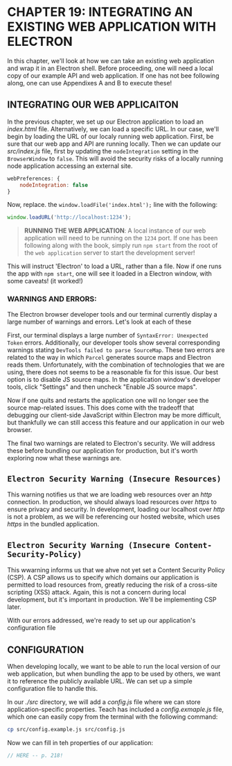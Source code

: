 # CHAPTER 19: INTEGRATING AN EXISTING WEB APPLICATION WITH ELECTRON

In this chapter, we'll look at how we can take an existing web application
and wrap it in an Electron shell. Before proceeding, one will need a local
copy of our example API and web application. If one has not bee following 
along, one can use Appendixes A and B to execute these!

## INTEGRATING OUR WEB APPLICAITON

In the previous chapter, we set up our Electron application to load an 
_index.html_ file. Alternatively, we can load a specific URL. In our case, 
we'll begin by loading the URL of our localy running web application. First,
be sure that our web app and API are running locally. Then we can update our 
_src/index.js_ file, first by updating the `nodeIntegration` setting in the 
`BrowserWindow` to `false`. This will avoid the security risks of a locally
running node application accessing an external site.

```JavaScript
webPreferences: {
    nodeIntegration: false
}
```

Now, replace. the `window.loadFile('index.html');` line with the following:

```JavaScript
window.loadURL('http://localhost:1234');
```

> **RUNNING THE WEB APPLICATION**: A local instance of our web application will need
to be running on the `1234` port. If one has been following along with the book, 
simply run `npm start` from the root of the `web application` server to start the
development server!

This will instruct 'Electron' to load a URL, rather than a file. Now if one
runs the app with `npm start`, one will see it loaded in a Electron window, with
some caveats! (it worked!)

### WARNINGS AND ERRORS:

The Electron browser developer tools and our terminal currently display a 
large number of warnings and errors. Let's look at each of these 

First, our terminal displays a large number of 
`SyntaxError: Unexpected Token` errors.  Additionally, our developer tools 
show several corresponding warnings stating 
`DevTools failed to parse SourceMap`. These two errors are related to the
way in which `Parcel` generates source maps and Electron reads them. 
Unfortunately, with the combination of technologies that we are using, there
does not seems to be a reasonable fix for this issue. Our best option is to
disable JS source maps. In the application window's developer tools, click
"Settings" and then uncheck "Enable JS source maps".

Now if one quits and restarts the application one will no longer see the 
source map-related issues. This does come with the tradeoff that debugging 
our client-side JavaScript within Electron may be more difficult, but 
thankfully we can still access this feature and our application in our
web browser.

The final two warnings are related to Electron's security. We will address
these before bundling our application for production, but it's worth 
exploring now what these warnings are.

## `Electron Security Warning (Insecure Resources)` 

This warning notifies us that we are loading web resources over an 
_http_ connection. In production, we should always load resources
over _https_ to ensure privacy and security. In development, loading
our localhost over _http_ is not a problem, as we will be referencing
our hosted website, which uses _https_ in the bundled application.

## `Electron Security Warning (Insecure Content-Security-Policy)`

This wwarning informs us that we ahve not yet set a Content Security
Policy (CSP). A CSP allows us to specify which domains our application
is permitted to load resources from, greatly reducing the risk of a
cross-site scripting (XSS) attack. Again, this is not a concern during
local development, but it's important in production. We'll 
be implementing CSP later.

With our errors addressed, we're ready to set up our application's 
configuration file

## CONFIGURATION

When developing locally, we want to be able to run the local version of
our web application, but when bundling the app to be used by others, we
want it to reference the publicly available URL. We can set up a simple
configuration file to handle this.

In our _./src_ directory, we will add a _config.js_ file where we can
store application-specific properties. Teach has included a
_config.exmaple.js_ file, which one can easily copy from the terminal
with the following command:

```sh
cp src/config.example.js src/config.js
```

Now we can fill in teh properties of our application:

```JavaScript
// HERE -- p. 218!
```


